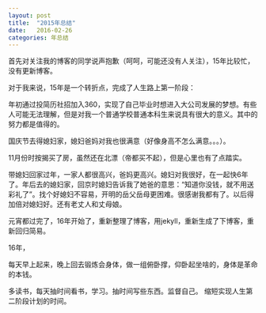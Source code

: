```yaml
---
layout: post
title:  "2015年总结"
date:   2016-02-26
categories: 年总结
---
```


首先对关注我的博客的同学说声抱歉（呵呵，可能还没有人关注），15年比较忙，没有更新博客。
<!--more-->

对于我来说，15年是一个转折点，完成了人生路上第一阶段：

年初通过投简历社招加入360，实现了自己毕业时想进入大公司发展的梦想。有些人可能无法理解，但是对我一个普通学校普通本科生来说具有很大的意义。其中的努力都是值得的。

国庆节去得媳妇家，媳妇爸妈对我也很满意（好像身高不怎么满意。。。）。

11月份时按揭买了房，虽然还在北漂（帝都买不起），但是心里也有了点踏实。

带媳妇回家过年，一家人都很高兴，爸妈更高兴。媳妇对我很好，在一起快6年了。年后去的媳妇家，回京时媳妇告诉我了她爸的意思：“知道你没钱，就不用送彩礼了”。找个好媳妇不容易，开明的岳父岳母更困难。很感谢我都有了。以后得加倍对媳妇好。还有老丈人和丈母娘。

元宵都过完了，16年开始了，重新整理了博客，用jekyll，重新生成了下博客，重新回归简易。

16年，

每天早上起来，晚上回去锻炼会身体，做一组俯卧撑，仰卧起坐啥的，身体是革命的本钱。

多读书，每天抽时间看书，学习。抽时间写些东西。监督自己。
缩短实现人生第二阶段计划的时间。